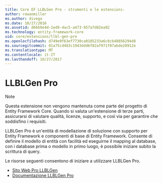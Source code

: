 ```yaml
---
title: Core EF LLBLGen Pro - strumenti e le estensioni-
author: rowanmiller
ms.author: divega
ms.date: 10/27/2016
ms.assetid: d66b9e4d-1ed9-4ac5-a473-957a7d82ea92
ms.technology: entity-framework-core
uid: core/extensions/llbl-gen-pro
ms.openlocfilehash: d749e9f63ef7730ca0185233a6c8cb48056294d8
ms.sourcegitcommit: 01a75cd483c1943ddd6f82af971f07abde20912e
ms.translationtype: MT
ms.contentlocale: it-IT
ms.lasthandoff: 10/27/2017
---
```

# <a name="llblgen-pro"></a>LLBLGen Pro

> [!NOTE]  
> Questa estensione non vengono mantenuta come parte del progetto di Entity Framework Core. Quando si valuta un'estensione di terze parti, assicurarsi di valutare qualità, licenze, supporto, e così via per garantire che soddisfino i requisiti.

LLBLGen Pro è un'entità di modellazione di soluzione con supporto per Entity Framework e componenti di base di Entity Framework. Consente di definire il modello di entità con facilità ed eseguirne il mapping al database, con i database prima o modello in primo luogo, è possibile iniziare subito la scrittura di query.

Le risorse seguenti consentono di iniziare a utilizzare LLBLGen Pro.
* [Sito Web Pro LLBLGen](https://www.llblgen.com/)
* [Documentazione LLBLGen Pro](http://www.llblgen.com/Pages/documentation.aspx)
